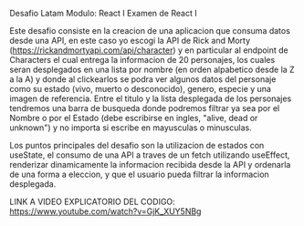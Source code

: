 Desafio Latam
Modulo: React I
Examen de React I

Este desafio consiste en la creacion de una aplicacion que consuma datos desde una API, en este caso yo escogi la API de Rick and Morty (https://rickandmortyapi.com/api/character) y en particular al endpoint de Characters el cual entrega la informacion de 20 personajes, los cuales seran desplegados en una lista por nombre (en orden alpabetico desde la Z a la A) y donde al clickearlos se podra ver algunos datos del personaje como su estado (vivo, muerto o desconocido), genero, especie y una imagen de referencia. Entre el titulo y la lista desplegada de los personajes tendremos una barra de busqueda donde podremos filtrar ya sea por el Nombre o por el Estado (debe escribirse en ingles, "alive, dead or unknown") y no importa si escribe en mayusculas o minusculas.

Los puntos principales del desafio son la utilizacion de estados con useState, el consumo de una API a traves de un fetch utilizando useEffect, renderizar dinamicamente la informacion recibida desde la API y ordenarla de una forma a eleccion, y que el usuario pueda filtrar la informacion desplegada.


LINK A VIDEO EXPLICATORIO DEL CODIGO: https://www.youtube.com/watch?v=GjK_XUY5NBg